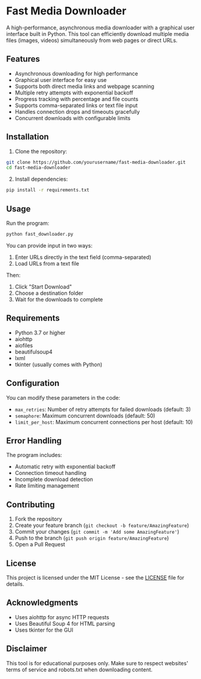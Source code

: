 # Fast Media Downloader

A high-performance, asynchronous media downloader with a graphical user interface built in Python. This tool can efficiently download multiple media files (images, videos) simultaneously from web pages or direct URLs.

## Features

- Asynchronous downloading for high performance
- Graphical user interface for easy use
- Supports both direct media links and webpage scanning
- Multiple retry attempts with exponential backoff
- Progress tracking with percentage and file counts
- Supports comma-separated links or text file input
- Handles connection drops and timeouts gracefully
- Concurrent downloads with configurable limits

## Installation

1. Clone the repository:
```bash
git clone https://github.com/yourusername/fast-media-downloader.git
cd fast-media-downloader
```

2. Install dependencies:
```bash
pip install -r requirements.txt
```

## Usage

Run the program:
```bash
python fast_downloader.py
```

You can provide input in two ways:
1. Enter URLs directly in the text field (comma-separated)
2. Load URLs from a text file

Then:
1. Click "Start Download"
2. Choose a destination folder
3. Wait for the downloads to complete

## Requirements

- Python 3.7 or higher
- aiohttp
- aiofiles
- beautifulsoup4
- lxml
- tkinter (usually comes with Python)

## Configuration

You can modify these parameters in the code:
- `max_retries`: Number of retry attempts for failed downloads (default: 3)
- `semaphore`: Maximum concurrent downloads (default: 50)
- `limit_per_host`: Maximum concurrent connections per host (default: 10)

## Error Handling

The program includes:
- Automatic retry with exponential backoff
- Connection timeout handling
- Incomplete download detection
- Rate limiting management

## Contributing

1. Fork the repository
2. Create your feature branch (`git checkout -b feature/AmazingFeature`)
3. Commit your changes (`git commit -m 'Add some AmazingFeature'`)
4. Push to the branch (`git push origin feature/AmazingFeature`)
5. Open a Pull Request

## License

This project is licensed under the MIT License - see the [LICENSE](LICENSE) file for details.

## Acknowledgments

- Uses aiohttp for async HTTP requests
- Uses Beautiful Soup 4 for HTML parsing
- Uses tkinter for the GUI

## Disclaimer

This tool is for educational purposes only. Make sure to respect websites' terms of service and robots.txt when downloading content.

